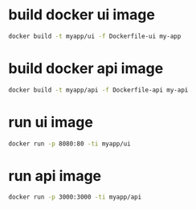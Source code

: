 # build docker ui image

```sh
docker build -t myapp/ui -f Dockerfile-ui my-app
```

# build docker api image

```sh
docker build -t myapp/api -f Dockerfile-api my-api
```

# run ui image

```sh
docker run -p 8080:80 -ti myapp/ui
```

# run api image

```sh
docker run -p 3000:3000 -ti myapp/api
```

